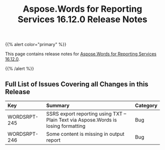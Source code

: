 ﻿---
title: Aspose.Words for Reporting Services 16.12.0 Release Notes
description: "Aspose.Words for Reporting Services 16.12.0 Release Notes – learn about the latest updates and fixes."
type: docs
weight: 10
url: /reportingservices/aspose-words-for-reporting-services-16-12-0-release-notes/
---

{{% alert color="primary" %}} 

This page contains release notes for [Aspose.Words for Reporting Services 16.12.0](http://downloads.aspose.com/words/reportingservices/new-releases/aspose.word-for-reporting-services-16.12.0-\(msi\)/).

{{% /alert %}} 

## Full List of Issues Covering all Changes in this Release

|Key|Summary|Category|
| :- | :- | :- |
|WORDSRPT-245|SSRS export reporting using TXT – Plain Text via Aspose.Words is losing formatting|Bug|
|WORDSRPT-246|Some content is missing in output report|Bug|

